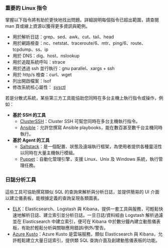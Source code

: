 ### 重要的 Linux 指令

掌握以下指令將有助於更快地找出問題。詳細說明每個指令已超出範圍，請查閱 man 頁或線上資源以獲得更多資訊與範例。

- 用於解析日誌：grep、sed、awk、cut、tail、head
- 用於網路檢查：nc、netstat、traceroute/6、mtr、ping/6、route、tcpdump、ss、ip
- 用於 DNS：dig、host、nslookup
- 用於追蹤系統呼叫：strace
- 用於透過 ssh 並行執行：gnu parallel、xargs + ssh
- 用於 http/s 檢查：curl、wget
- 列出開啟檔案：lsof
- 修改系統核心屬性： [sysctl](https://man7.org/linux/man-pages/man8/sysctl.8.html)

若是分散式系統，某些第三方工具能協助您同時在多台主機上執行指令或操作，例如：

- **基於 SSH 的工具**
    - [ClusterSSH](https://github.com/duncs/clusterssh)：Cluster SSH 可幫您同時在多台主機執行指令。
    - [Ansible](https://github.com/ansible/ansible)：允許您撰寫 Ansible playbooks，能在數百甚至數千台主機同時執行。
- **基於 Agent 的工具**
    - [Saltstack](https://github.com/saltstack/salt)：是一個配置、狀態及遠端執行框架，為使用者提供各種靈活性以同時在大量主機執行模組。
    - [Puppet](https://github.com/puppetlabs/puppet)：自動化管理引擎，支援 Linux、Unix 及 Windows 系統，執行管理任務。

### 日誌分析工具

這些工具可協助撰寫類似 SQL 的查詢來解析與分析日誌，並提供簡易的 UI 介面以建立儀表板，能根據定義的查詢呈現各類圖表。

- [ELK](https://www.elastic.co/what-is/elk-stack)：Elasticsearch、Logstash 與 Kibana，提供一套工具與服務，可輕鬆快速地解析日誌、建立索引並分析日誌。一旦日誌/資料經由 Logstash 解析過濾並在 Elasticsearch 中建立索引，便可在 Kibana 中於數分鐘內建立動態儀表板，有助於輕鬆分析與關聯應用錯誤/例外/警告。
- [Azure Kusto](https://docs.microsoft.com/en-us/azure/data-explorer)：Azure Kusto 是雲端服務，類似 Elasticsearch 與 Kibana，允許輕鬆建立大量日誌索引，提供類 SQL 查詢介面及創建動態儀表板的功能。
